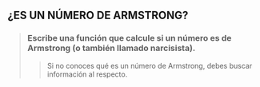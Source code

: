 ## ¿ES UN NÚMERO DE ARMSTRONG?

> ### Escribe una función que calcule si un número es de Armstrong (o también llamado narcisista).
>> Si no conoces qué es un número de Armstrong, debes buscar información al respecto.